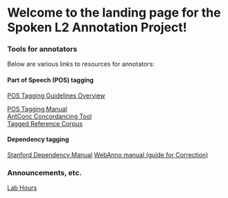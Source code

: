 # Welcome to the landing page for the Spoken L2 Annotation Project!

### Tools for annotators
Below are various links to resources for annotators:

#### Part of Speech (POS) tagging
[POS Tagging Guidelines Overview](anno_overview.md)

<a href="https://catalog.ldc.upenn.edu/docs/LDC99T42/tagguid1.pdf" target="_blank">POS Tagging Manual</a>  
<a href="https://www.laurenceanthony.net/software/antconc/" target="_blank">AntConc Concordancing Tool</a>  
<a href="https://drive.google.com/drive/folders/1fP18vggMGlmRGJESm81pLO3J6EPeAnft?usp=sharing" target="_blank">Tagged Reference Corpus</a> 

#### Dependency tagging
<a href="https://nlp.stanford.edu/software/dependencies_manual.pdf" target="_blank">Stanford Dependency Manual</a> 
<a href="https://webanno.github.io/webanno/releases/3.6.4/docs/user-guide.html#sect_correction" target="_blank">WebAnno manual (guide for Correction)</a> 


### Announcements, etc. 
<a href="https://kristopherkyle.github.io/pages/lab_hours.md" target="_blank">Lab Hours</a>  
